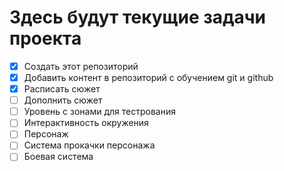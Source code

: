 # Здесь будут текущие задачи проекта

- [x] Создать этот репозиторий
- [x] Добавить контент в репозиторий с обучением git и github
- [x] Расписать сюжет
- [ ] Дополнить сюжет
- [ ] Уровень с зонами для тестрования
- [ ] Интерактивность окружения
- [ ] Персонаж
- [ ] Система прокачки персонажа
- [ ] Боевая система
